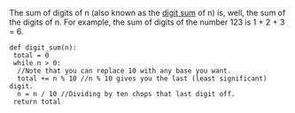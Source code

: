 The sum of digits of n (also known as the [digit sum](https://en.wikipedia.org/wiki/Digit_sum) of n) is, well, the sum of the digits of n. 
For example, the sum of digits of the number 123 is 1 + 2 + 3 = 6.
```
def digit_sum(n):
 total = 0
 while n > 0:
  //Note that you can replace 10 with any base you want.
  total += n % 10 //n % 10 gives you the last (least significant) digit.
  n = n / 10 //Dividing by ten chops that last digit off.
 return total
```
